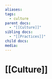 ```yaml
---
aliases: 
tags:
  - culture
parent docs:
  - "[[Culture]]"
sibling docs:
  - "[[Practices]]"
child docs: 
media:
---
```

# [[Culture]]

